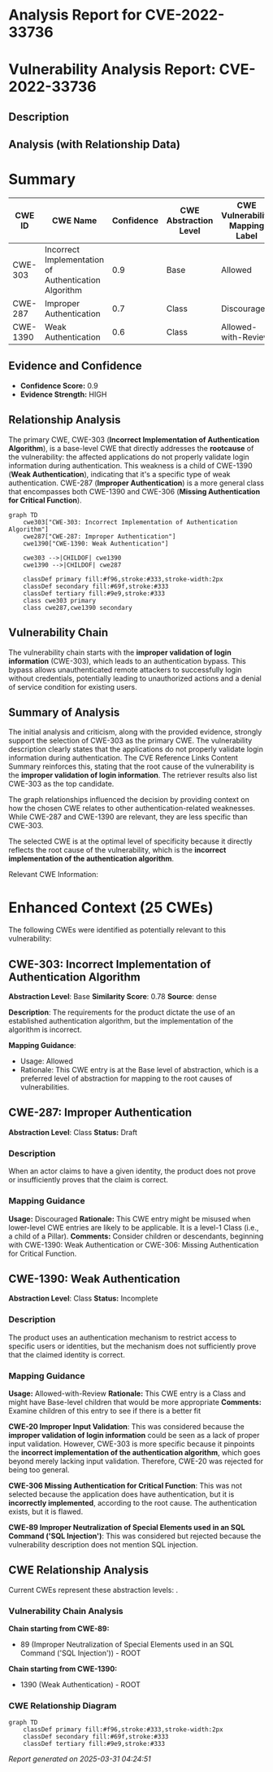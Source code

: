 # Analysis Report for CVE-2022-33736

# Vulnerability Analysis Report: CVE-2022-33736

## Description



## Analysis (with Relationship Data)

# Summary
| CWE ID | CWE Name | Confidence | CWE Abstraction Level | CWE Vulnerability Mapping Label | CWE-Vulnerability Mapping Notes |
|---|---|---|---|---|---|
| CWE-303 | Incorrect Implementation of Authentication Algorithm | 0.9 | Base | Allowed | Primary CWE |
| CWE-287 | Improper Authentication | 0.7 | Class | Discouraged | Secondary Candidate |
| CWE-1390 | Weak Authentication | 0.6 | Class | Allowed-with-Review | Secondary Candidate |

## Evidence and Confidence

*   **Confidence Score:** 0.9
*   **Evidence Strength:** HIGH

## Relationship Analysis
The primary CWE, CWE-303 (**Incorrect Implementation of Authentication Algorithm**), is a base-level CWE that directly addresses the **rootcause** of the vulnerability: the affected applications do not properly validate login information during authentication. This weakness is a child of CWE-1390 (**Weak Authentication**), indicating that it's a specific type of weak authentication. CWE-287 (**Improper Authentication**) is a more general class that encompasses both CWE-1390 and CWE-306 (**Missing Authentication for Critical Function**).
```mermaid
graph TD
    cwe303["CWE-303: Incorrect Implementation of Authentication Algorithm"]
    cwe287["CWE-287: Improper Authentication"]
    cwe1390["CWE-1390: Weak Authentication"]
    
    cwe303 -->|CHILDOF| cwe1390
    cwe1390 -->|CHILDOF| cwe287
    
    classDef primary fill:#f96,stroke:#333,stroke-width:2px
    classDef secondary fill:#69f,stroke:#333
    classDef tertiary fill:#9e9,stroke:#333
    class cwe303 primary
    class cwe287,cwe1390 secondary
```

## Vulnerability Chain
The vulnerability chain starts with the **improper validation of login information** (CWE-303), which leads to an authentication bypass. This bypass allows unauthenticated remote attackers to successfully login without credentials, potentially leading to unauthorized actions and a denial of service condition for existing users.

## Summary of Analysis
The initial analysis and criticism, along with the provided evidence, strongly support the selection of CWE-303 as the primary CWE. The vulnerability description clearly states that the applications do not properly validate login information during authentication. The CVE Reference Links Content Summary reinforces this, stating that the root cause of the vulnerability is the **improper validation of login information**. The retriever results also list CWE-303 as the top candidate.

The graph relationships influenced the decision by providing context on how the chosen CWE relates to other authentication-related weaknesses. While CWE-287 and CWE-1390 are relevant, they are less specific than CWE-303.

The selected CWE is at the optimal level of specificity because it directly reflects the root cause of the vulnerability, which is the **incorrect implementation of the authentication algorithm**.

Relevant CWE Information:

# Enhanced Context (25 CWEs)
The following CWEs were identified as potentially relevant to this vulnerability:

## CWE-303: Incorrect Implementation of Authentication Algorithm
**Abstraction Level**: Base
**Similarity Score**: 0.78
**Source**: dense

**Description**:
The requirements for the product dictate the use of an established authentication algorithm, but the implementation of the algorithm is incorrect.

**Mapping Guidance**:
- Usage: Allowed
- Rationale: This CWE entry is at the Base level of abstraction, which is a preferred level of abstraction for mapping to the root causes of vulnerabilities.

## CWE-287: Improper Authentication
**Abstraction Level**: Class
**Status:** Draft

### Description
When an actor claims to have a given identity, the product does not prove or insufficiently proves that the claim is correct.

### Mapping Guidance
**Usage:** Discouraged
**Rationale:** This CWE entry might be misused when lower-level CWE entries are likely to be applicable. It is a level-1 Class (i.e., a child of a Pillar).
**Comments:** Consider children or descendants, beginning with CWE-1390: Weak Authentication or CWE-306: Missing Authentication for Critical Function.

## CWE-1390: Weak Authentication
**Abstraction Level**: Class
**Status:** Incomplete

### Description
The product uses an authentication mechanism to restrict access to specific users or identities, but the mechanism does not sufficiently prove that the claimed identity is correct.

### Mapping Guidance
**Usage:** Allowed-with-Review
**Rationale:** This CWE entry is a Class and might have Base-level children that would be more appropriate
**Comments:** Examine children of this entry to see if there is a better fit

**CWE-20 Improper Input Validation**: This was considered because the **improper validation of login information** could be seen as a lack of proper input validation. However, CWE-303 is more specific because it pinpoints the **incorrect implementation of the authentication algorithm**, which goes beyond merely lacking input validation. Therefore, CWE-20 was rejected for being too general.

**CWE-306 Missing Authentication for Critical Function**: This was not selected because the application does have authentication, but it is **incorrectly implemented**, according to the root cause. The authentication exists, but it is flawed.

**CWE-89 Improper Neutralization of Special Elements used in an SQL Command ('SQL Injection')**: This was considered but rejected because the vulnerability description does not mention SQL injection.


## CWE Relationship Analysis

Current CWEs represent these abstraction levels: .


### Vulnerability Chain Analysis

**Chain starting from CWE-89:**
- 89 (Improper Neutralization of Special Elements used in an SQL Command ('SQL Injection')) - ROOT


**Chain starting from CWE-1390:**
- 1390 (Weak Authentication) - ROOT



### CWE Relationship Diagram

```mermaid
graph TD
    classDef primary fill:#f96,stroke:#333,stroke-width:2px
    classDef secondary fill:#69f,stroke:#333
    classDef tertiary fill:#9e9,stroke:#333
```



*Report generated on 2025-03-31 04:24:51*
